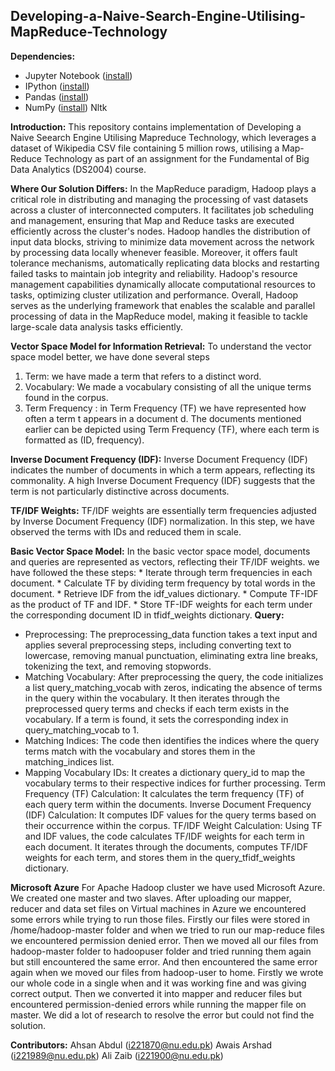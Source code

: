 ## Developing-a-Naive-Search-Engine-Utilising-MapReduce-Technology
**Dependencies:**
* Jupyter Notebook ([install](https://docs.jupyter.org/en/latest/install.html))
* IPython ([install](https://ipython.org/install.html))
* Pandas ([install](https://pandas.pydata.org/docs/getting_started/install.html))
* NumPy ([install](https://numpy.org/install/))
Nltk

**Introduction:**
This repository contains implementation of Developing a Naive Seearch Engine Utilising Mapreduce Technology, which leverages a dataset of Wikipedia CSV file containing 5 million rows, utilising a Map-Reduce Technology as part of an assignment for the Fundamental of Big Data Analytics (DS2004) course.

**Where Our Solution Differs:**
In the MapReduce paradigm, Hadoop plays a critical role in distributing and managing the processing of vast datasets across a cluster of interconnected computers. It facilitates job scheduling and management, ensuring that Map and Reduce tasks are executed efficiently across the cluster's nodes. Hadoop handles the distribution of input data blocks, striving to minimize data movement across the network by processing data locally whenever feasible. Moreover, it offers fault tolerance mechanisms, automatically replicating data blocks and restarting failed tasks to maintain job integrity and reliability. Hadoop's resource management capabilities dynamically allocate computational resources to tasks, optimizing cluster utilization and performance. Overall, Hadoop serves as the underlying framework that enables the scalable and parallel processing of data in the MapReduce model, making it feasible to tackle large-scale data analysis tasks efficiently.

**Vector Space Model for Information Retrieval:**
To understand the vector space model better, we have done several steps
 1) Term:
 	we have made a term that refers to a distinct word.
 2) Vocabulary:
 	We made  a vocabulary consisting of all the unique terms found in the corpus.
 3) Term Frequency :
	in Term Frequency (TF) we have represented how often a term t appears in a document d.
	The documents mentioned earlier can be depicted using Term Frequency (TF), where
	each term is formatted as (ID, frequency).

**Inverse Document Frequency (IDF):**
Inverse Document Frequency (IDF) indicates the number of documents in which
a term appears, reflecting its commonality. A high Inverse Document Frequency (IDF)
suggests that the term is not particularly distinctive across documents.

**TF/IDF Weights:**
TF/IDF weights are essentially term frequencies adjusted by Inverse Document
Frequency (IDF) normalization. In this step, we have observed the terms with IDs and reduced them in scale.

**Basic Vector Space Model:**
In the basic vector space model, documents and queries are represented as
vectors, reflecting their TF/IDF weights.
we have followed the these steps:
    * Iterate through term frequencies in each document.
    * Calculate TF by dividing term frequency by total words in the document.
    * Retrieve IDF from the idf_values dictionary.
    * Compute TF-IDF as the product of TF and IDF.
    * Store TF-IDF weights for each term under the corresponding document ID in tfidf_weights dictionary.
**Query:**
* Preprocessing: 
  The preprocessing_data function takes a text input and applies several preprocessing steps, including converting text to lowercase, removing manual punctuation, eliminating extra line 
  breaks, tokenizing the text, and removing stopwords.
* Matching Vocabulary: 
  After preprocessing the query, the code initializes a list query_matching_vocab with zeros, indicating the absence of terms in the query within the vocabulary. It then iterates through the 
  preprocessed query terms and checks if each term exists in the vocabulary. If a term is found, it sets the corresponding index in query_matching_vocab to 1.
* Matching Indices: 
  The code then identifies the indices where the query terms match with the vocabulary and stores them in the matching_indices list.
* Mapping Vocabulary IDs:
  It creates a dictionary query_id to map the vocabulary terms to their respective indices for further processing.
  Term Frequency (TF) Calculation: It calculates the term frequency (TF) of each query term within the documents.
  Inverse Document Frequency (IDF) Calculation: It computes IDF values for the query terms based on their occurrence within the corpus.
  TF/IDF Weight Calculation: 
  Using TF and IDF values, the code calculates TF/IDF weights for each term in each document. It iterates through the documents, computes TF/IDF weights for each term, and stores them in the 
  query_tfidf_weights dictionary.
    
    
**Microsoft Azure** 
For Apache Hadoop cluster we have used Microsoft Azure. We created one master and two slaves. After uploading our mapper, reducer and data set files on Virtual machines in Azure we encountered some errors while trying to run those files. Firstly our files were stored in /home/hadoop-master folder and when we tried to run our map-reduce files we encountered permission denied error. Then we moved all our files from hadoop-master folder to hadoopuser folder and tried running them again but still encountered the same error. And then encountered the same error again when we moved our files from hadoop-user to home. Firstly we wrote our whole code in a single when and it was working fine and was giving correct output. Then we converted it into mapper and reducer files but encountered permission-denied errors while running the mapper file on master. We did a lot of research to resolve the error but could not find the solution.

**Contributors:**
Ahsan Abdul  (i221870@nu.edu.pk)
Awais Arshad (i221989@nu.edu.pk)
Ali Zaib     (i221900@nu.edu.pk)

